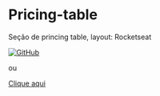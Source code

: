 # Pricing-table

Seção de princing table, layout: Rocketseat


[![GitHub](https://img.shields.io/badge/GitHub-100000?style=for-the-badge&logo=github&logoColor=white)](https://henriquefurtado-dev.github.io/Pricing-table/)

ou 

[Clique aqui](https://henriquefurtado-dev.github.io/Pricing-table/)
